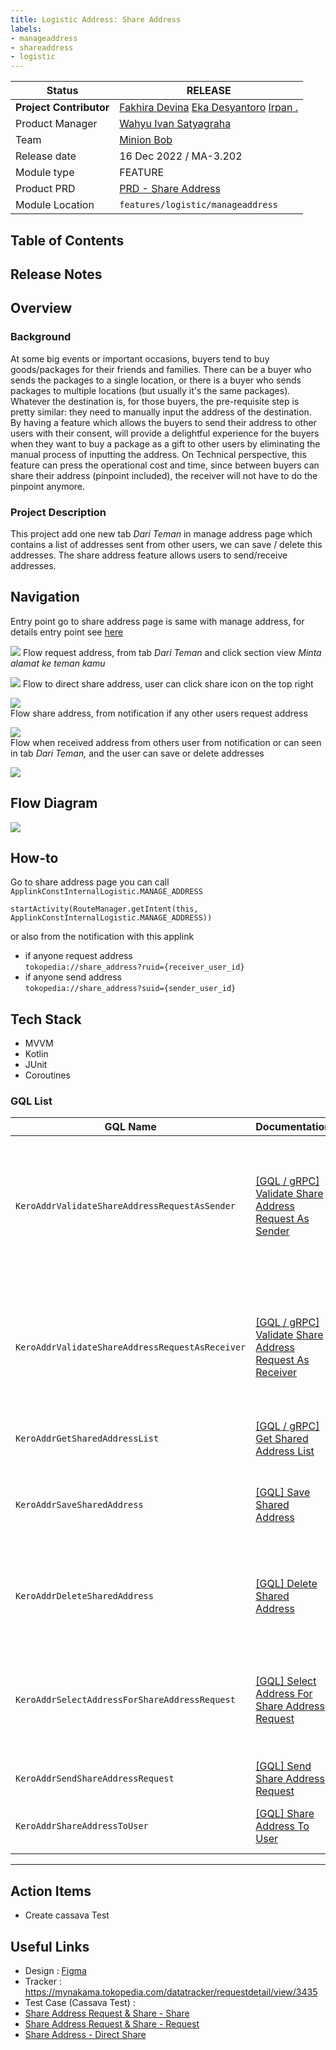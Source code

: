 ```yaml
---
title: Logistic Address: Share Address
labels:
- manageaddress
- shareaddress
- logistic
---
```


<!--left header table-->
| **Status** |  <!--start status:GREEN-->RELEASE<!--end status-->  |
| --- | --- |
| **Project Contributor** | [Fakhira Devina](https://tokopedia.atlassian.net/wiki/people/61077e53b704b40068e80a8e?ref=confluence) [Eka Desyantoro](https://tokopedia.atlassian.net/wiki/people/6283196bd9ddcc006e9c7a85?ref=confluence) [Irpan .](https://tokopedia.atlassian.net/wiki/people/6253578a3bf0f0007015669c?ref=confluence)  |
| Product Manager | [Wahyu Ivan Satyagraha](https://tokopedia.atlassian.net/wiki/people/61ad4312c15977006a17ce75?ref=confluence)  |
| Team |  [Minion Bob](https://tokopedia.atlassian.net/people/team/2373d8a6-1afc-4f2a-aa7a-63855c273051)  |
| Release date | 16 Dec 2022 / <!--start status:GREY-->MA-3.202<!--end status-->  |
| Module type | <!--start status:YELLOW-->FEATURE<!--end status--> |
| Product PRD | [PRD - Share Address](https://docs.google.com/document/d/12WmxwOm3HBdi3PcxbrkeV1DOkqZzLC7bzom_7MRnML8/edit)  |
| Module Location | `features/logistic/manageaddress` |

## Table of Contents

<!--toc-->

## Release Notes

<!--start expand:16 Dec 2022 (MA-3.202)-->

<!--end expand-->

## Overview

### Background

At some big events or important occasions, buyers tend to buy goods/packages for their friends and families. There can be a buyer who sends the packages to a single location, or there is a buyer who sends packages to multiple locations (but usually it's the same packages). Whatever the destination is, for those buyers, the pre-requisite step is pretty similar: they need to manually input the address of the destination.  
By having a feature which allows the buyers to send their address to other users with their consent, will provide a delightful experience for the buyers when they want to buy a package as a gift to other users by eliminating the manual process of inputting the address. On Technical perspective, this feature can press the operational cost and time, since between buyers can share their address (pinpoint included), the receiver will not have to do the pinpoint anymore.

### Project Description

This project add one new tab *Dari Teman* in manage address page which contains a list of addresses sent from other users, we can save / delete this addresses. The share address feature allows users to send/receive addresses.

## Navigation

Entry point go to share address page is same with manage address, for details entry point see [here](https://tokopedia.atlassian.net/wiki/spaces/PA/pages/2034631638/Source+Param+Manage+Address+Entry+Point)

![](../res/shareaddress/navigation_one.png)
Flow request address, from tab *Dari Teman* and click section view *Minta alamat ke teman kamu*

![](../res/shareaddress/navigation_two.png)
Flow to direct share address, user can click share icon on the top right

![](../res/shareaddress/navigation_three.png)  
Flow share address, from notification if any other users request address

![](../res/shareaddress/navigation_four.png)  
Flow when received address from others user from notification or can seen in tab *Dari Teman,* and the user can save or delete addresses

![](../res/shareaddress/navigation_five.png)

## Flow Diagram

![](../res/shareaddress/share_address_drawio.png)

## How-to

Go to share address page you can call `ApplinkConstInternalLogistic.MANAGE_ADDRESS` 



```
startActivity(RouteManager.getIntent(this, ApplinkConstInternalLogistic.MANAGE_ADDRESS))
```

or also from the notification with this applink

- if anyone request address  
`tokopedia://share_address?ruid={receiver_user_id}`
- if anyone send address  
`tokopedia://share_address?suid={sender_user_id}`

## Tech Stack

- MVVM
- Kotlin
- JUnit
- Coroutines

### GQL List



| **GQL Name** | **Documentation** | **Description** |
| --- | --- | --- |
| `KeroAddrValidateShareAddressRequestAsSender` | [[GQL / gRPC] Validate Share Address Request As Sender](https://tokopedia.atlassian.net/wiki/spaces/LG/pages/2004192040)  | To validate share address request as sender when entry point from notification center (has param `ruid`) |
| `KeroAddrValidateShareAddressRequestAsReceiver` | [[GQL / gRPC] Validate Share Address Request As Receiver](https://tokopedia.atlassian.net/wiki/spaces/LG/pages/2004485920)  | To validate share address request as receiver when entry point from notification center (has param `suid`) |
| `KeroAddrGetSharedAddressList` | [[GQL / gRPC] Get Shared Address List](https://tokopedia.atlassian.net/wiki/spaces/LG/pages/1989414063)  | To get shared address list |
| `KeroAddrSaveSharedAddress` | [[GQL] Save Shared Address](https://tokopedia.atlassian.net/wiki/spaces/LG/pages/1991345373)  | To save shared address (support to save multiple address) |
| `KeroAddrDeleteSharedAddress` | [[GQL] Delete Shared Address](https://tokopedia.atlassian.net/wiki/spaces/LG/pages/1991345365)  | To delete shared address (support to delete multiple address) |
| `KeroAddrSelectAddressForShareAddressRequest` | [[GQL] Select Address For Share Address Request](https://tokopedia.atlassian.net/wiki/spaces/LG/pages/1991345381)  | To share address from notification center when there is an address request  |
| `KeroAddrSendShareAddressRequest` | [[GQL] Send Share Address Request](https://tokopedia.atlassian.net/wiki/spaces/LG/pages/1991345389)  | To request address to other user |
| `KeroAddrShareAddressToUser` | [[GQL] Share Address To User](https://tokopedia.atlassian.net/wiki/spaces/LG/pages/1991836660)  | To share address from address list |



---

## Action Items

- Create cassava Test

## Useful Links

- Design : [Figma](https://www.figma.com/file/8JT5Va3Bxgk2fAiX0pAn3y/Address-v3.3---Share-Address?node-id=732%3A85129&t=BsNPGPAHJMDhxXyo-0)
- Tracker : <https://mynakama.tokopedia.com/datatracker/requestdetail/view/3435>
- Test Case (Cassava Test) :   
- [Share Address Request & Share - Share](https://mynakama.tokopedia.com/tracker-test-case/detail/346)   
- [Share Address Request & Share - Request](https://mynakama.tokopedia.com/tracker-test-case/detail/345)   
- [Share Address - Direct Share](https://mynakama.tokopedia.com/tracker-test-case/detail/343)